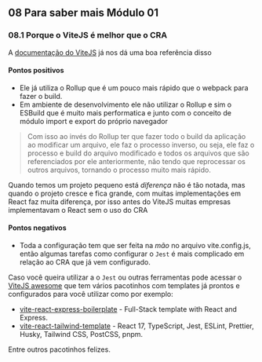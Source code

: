## 08 Para saber mais Módulo 01

### 08.1 Porque o ViteJS é melhor que o CRA

A [documentação do ViteJS](https://vitejs.dev/guide/why.html#slow-server-start) já nos dá uma boa referência disso

#### Pontos positivos

- Ele já utiliza o Rollup que é um pouco mais rápido que o webpack para fazer o build.
- Em ambiente de desenvolvimento ele não utilizar o Rollup e sim o ESBuild que é muito mais performatica e junto com o conceito de módulo import e export do próprio navegador

> Com isso ao invés do Rollup ter que fazer todo o build da aplicação ao modificar um arquivo, ele faz o processo inverso, ou seja, ele faz o processo e build do arquivo modificado e todos os arquivos que são referenciados por ele anteriormente, não tendo que reprocessar os outros arquivos, tornando o processo muito mais rápido.

Quando temos um projeto pequeno está _diferença_ não é tão notada, mas quando o projeto cresce e fica grande, com muitas implementações em React faz muita diferença, por isso antes do ViteJS muitas empresas implementavam o React sem o uso do CRA

#### Pontos negativos

- Toda a configuração tem que ser feita na _mão_ no arquivo vite.config.js, então algumas tarefas como configurar o `Jest` é mais complicado em relação ao CRA que já vem configurado.

Caso você queira utilizar a o `Jest` ou outras ferramentas pode acessar o [ViteJS awesome](https://github.com/vitejs/awesome-vite) que tem vários pacotinhos com templates já prontos e configurados para você utilizar como por exemplo:

- [vite-react-express-boilerplate](https://github.com/joeynguyen/vite-react-express-boilerplate) - Full-Stack template with React and Express.
- [vite-react-tailwind-template](https://github.com/Innei/vite-react-tailwind-template) - React 17, TypeScript, Jest, ESLint, Prettier, Husky, Tailwind CSS, PostCSS, pnpm.

Entre outros pacotinhos felizes.
